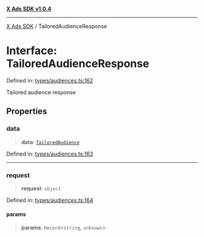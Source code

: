 [**X Ads SDK v1.0.4**](../README.md)

***

[X Ads SDK](../globals.md) / TailoredAudienceResponse

# Interface: TailoredAudienceResponse

Defined in: [types/audiences.ts:162](https://github.com/kage1020/x-ads-sdk/blob/main/src/types/audiences.ts#L162)

Tailored audience response

## Properties

### data

> **data**: [`TailoredAudience`](TailoredAudience.md)

Defined in: [types/audiences.ts:163](https://github.com/kage1020/x-ads-sdk/blob/main/src/types/audiences.ts#L163)

***

### request

> **request**: `object`

Defined in: [types/audiences.ts:164](https://github.com/kage1020/x-ads-sdk/blob/main/src/types/audiences.ts#L164)

#### params

> **params**: `Record`\<`string`, `unknown`\>
